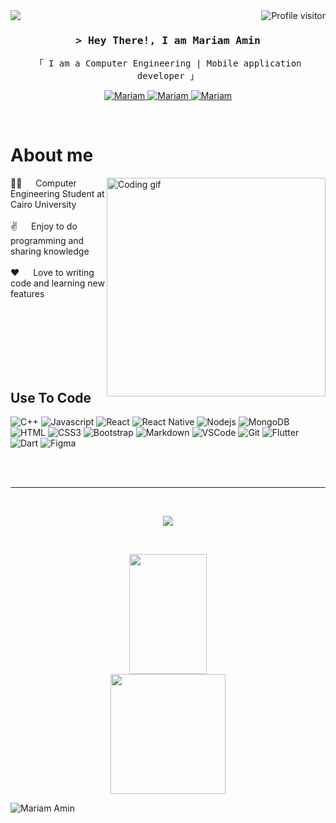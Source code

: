 


<a href="https://komarev.com/ghpvc/?username=Mariam-Amin12">
  <img align="right" src="https://komarev.com/ghpvc/?username=Mariam-Amin12&label=Visitors&color=0e75b6&style=flat" alt="Profile visitor" />
</a>

<img src="https://img.shields.io/static/v1?label=hello&message=world&color=green?style=plastic&logo=appveyor" />

<h3 align="center">
        <samp>&gt; Hey There!, I am Mariam Amin
        </samp>
</h3>


<p align="center"> 
  <samp>
    「 I am a Computer Engineering | Mobile application developer 」
    <br>
  </samp>
</p>

<p align="center">
 <a href="https:www.linkedin.com/in/mariam-amin20" target="_blank">
  <img src="https://img.shields.io/badge/LinkedIn-0077B5?style=for-the-badge&logo=linkedin&logoColor=white" alt="Mariam"/>
 </a>
 <a href="https://www.instagram.com/mariam_amin20/?igsh=MXM5YnBvZDNyYjFvaw%3D%3D" target="_blank">
  <img src="https://img.shields.io/badge/Instagram-fe4164?style=for-the-badge&logo=instagram&logoColor=white" alt="Mariam" />
 </a> 
 <a href="https://www.facebook.com/mariam.ramadan.14203?mibextid=ZbWKwL" target="_blank">
  <img src="https://img.shields.io/badge/Facebook-20BEFF?&style=for-the-badge&logo=facebook&logoColor=white" alt="Mariam"  />
  </a> 
</p>
<br />

<!-- About Section -->
 # About me
 
<p>
 <img align="right" width="350" src="https://tenor.com/view/cat-computer-typing-keyboard-gif-4778563.gif" alt="Coding gif" />
 👩‍💻 &emsp; Computer Engineering Student at Cairo University <br/> <br/>
 ✌️ &emsp; Enjoy to do programming and sharing knowledge <br/> <br/>
 ❤️ &emsp; Love to writing code and learning new features<br/> <br/>
  </p>
  

<br/>
<br/>
<br/>
<br/>
<br/>

## Use To Code

![C++ ](https://img.shields.io/badge/C%2B%2B-00599C?logo=cplusplus&logoColor=fff&style=for-the-badge)
![Javascript](https://img.shields.io/badge/Javascript-F0DB4F?style=for-the-badge&labelColor=black&logo=javascript&logoColor=F0DB4F)
![React](https://img.shields.io/badge/-React-61DBFB?style=for-the-badge&labelColor=black&logo=react&logoColor=61DBFB)
![React Native](https://img.shields.io/badge/React_Native-20232A?style=for-the-badge&logo=react&logoColor=61DAFB)
![Nodejs](https://img.shields.io/badge/Nodejs-3C873A?style=for-the-badge&labelColor=black&logo=node.js&logoColor=3C873A)
![MongoDB](https://img.shields.io/badge/MongoDB-4EA94B?style=for-the-badge&logo=mongodb&logoColor=white)
![HTML](https://img.shields.io/badge/HTML5-E34F26?style=for-the-badge&logo=html5&logoColor=white)
![CSS3](https://img.shields.io/badge/CSS3-1572B6?style=for-the-badge&logo=css3&logoColor=white)
![Bootstrap](https://img.shields.io/badge/Bootstrap-563D7C?style=for-the-badge&logo=bootstrap&logoColor=white)
![Markdown](https://img.shields.io/badge/Markdown-000000?style=for-the-badge&logo=markdown&logoColor=white)
![VSCode](https://img.shields.io/badge/Visual_Studio-0078d7?style=for-the-badge&logo=visual%20studio&logoColor=white)
![Git](https://img.shields.io/badge/Git-F05032?style=for-the-badge&logo=git&logoColor=white)
![Flutter ](https://img.shields.io/badge/Flutter-02569B?logo=flutter&logoColor=fff&style=for-the-badge)
![Dart](https://img.shields.io/badge/Dart-0175C2?logo=dart&logoColor=fff&style=for-the-badge)
![Figma ](https://img.shields.io/badge/Figma-F24E1E?logo=figma&logoColor=fff&style=for-the-badge)
<br/>
<br/>



<br/>
<hr/>
<br/>

<div>
<p align="center">
  <a href="https://codeforces.com/profile/Mariam_Amin_Amin">
    <img  src="https://codeforces-readme-stats.vercel.app/api/card?username=Mariam_Amin_Amin&theme=radical&border=7F3FBF&background=0D1117" />
  </a>
</p>
</div>

<br/>
<div>
<p align="center">
    <a href="https://github.com/Mariam-Amin12">
      <img  src="https://github-readme-stats.vercel.app/api?username=Mariam-Amin12&show_icons=true&theme=cobalt&count_private=true&border_color=7F3FBF&bg_color=0D1117&title_color=F85D7F&icon_color=F8D866" height="192px" width="49.5%"/>
    </a>
  <a href="https://github.com/Mariam-Amin12">
    <img  src="https://denvercoder1-github-readme-stats.vercel.app/api/top-langs/?username=Mariam-Amin12&layout=compact&theme=react&border_color=7F3FBF&bg_color=0D1117&title_color=F85D7F&icon_color=F8D866" height="192px" width="60.5%"/>
  </a>
</p>
</div>

![Mariam Amin](https://github-readme-activity-graph.vercel.app/graph?username=Mariam-Amin12&custom&bg_color=0D1117&color=7F3FBF&line=7F3FBF&point=7F3FBF&area_color=FFFFFF&title_color=FFFFFF&area=true)

